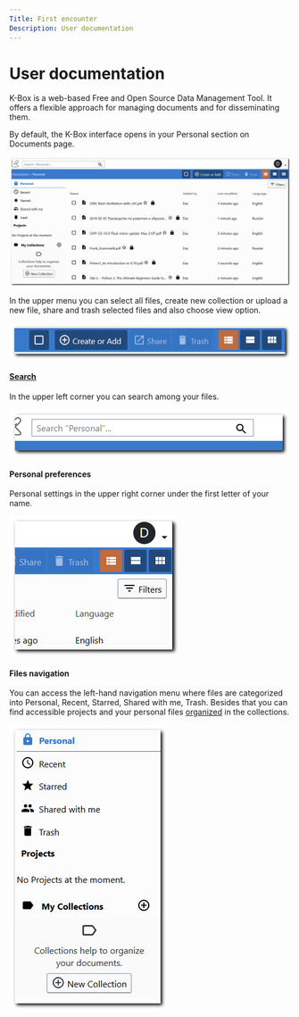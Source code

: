 ```yaml
---
Title: First encounter 
Description: User documentation
---
```



# User documentation

K-Box is a web-based Free and Open Source Data Management Tool. It offers a flexible approach for managing documents and for disseminating them.

By default, the K-Box interface opens in your Personal section on Documents page. 

![Main page](./images/main-page.png)

In the upper menu you can select all files, create new collection or upload a new file, share and trash selected files and also choose view option.

![upper menu](./images/upper-menu.png) 

#### [Search](./search.md)

In the upper left corner you can search among your files.

![search](./images/search.png)

#### Personal preferences

Personal settings in the upper right corner under the first letter of your name.

![personal settings](./images/personal-settings.png)

#### Files navigation

You can access the left-hand navigation menu where files are categorized into Personal, Recent, Starred, Shared with me, Trash. Besides that you can find accessible projects and your personal files [organized](./files-organization.md) in the collections.

![Left navigation menu](./images/left-nav-bar.png)